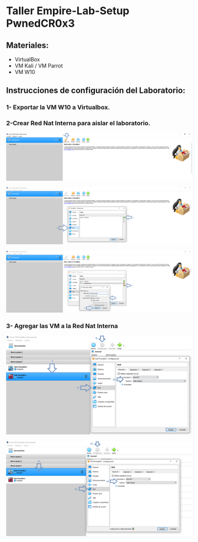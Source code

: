 # Taller Empire-Lab-Setup PwnedCR0x3

## Materiales:
* VirtualBox
* VM Kali / VM Parrot
* VM W10 

## Instrucciones de configuración del Laboratorio:

### 1- Exportar la VM W10 a Virtualbox.

### 2-Crear Red Nat Interna para aislar el laboratorio.
<p align="center">
<img src="Images/1.png"
</p>


<p align="center">
<img src="Images/2.png"
</p>


<p align="center">
<img src="Images/3.png"        
</p>



### 3- Agregar las VM a la Red Nat Interna

<p align="center">
<img src="Images/4.png"      
</p>

<p align="center">
<img src="Images/5.png"      
</p>



